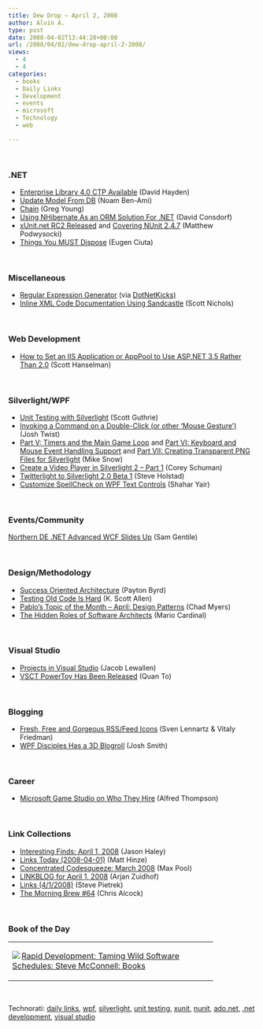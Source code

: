 ```yaml
---
title: Dew Drop – April 2, 2008
author: Alvin A.
type: post
date: 2008-04-02T13:44:28+00:00
url: /2008/04/02/dew-drop-april-2-2008/
views:
  - 4
  - 4
categories:
  - books
  - Daily Links
  - Development
  - events
  - microsoft
  - Technology
  - web

---
```

&nbsp;

### .NET

  * [Enterprise Library 4.0 CTP Available][1] (David Hayden)
  * [Update Model From DB][2] (Noam Ben-Ami)
  * [Chain<T>][3] (Greg Young)
  * [Using NHibernate As an ORM Solution For .NET][4] (David Consdorf)
  * [xUnit.net RC2 Released][5] and [Covering NUnit 2.4.7][6] (Matthew Podwysocki)
  * [Things You MUST Dispose][7] (Eugen Ciuta)

&nbsp;

### Miscellaneous

  * [Regular Expression Generator][8] (via [DotNetKicks)][9]
  * [Inline XML Code Documentation Using Sandcastle][10] (Scott Nichols)

&nbsp;

### Web Development

  * [How to Set an IIS Application or AppPool to Use ASP.NET 3.5 Rather Than 2.0][11] (Scott Hanselman)

&nbsp;

### Silverlight/WPF

  * [Unit Testing with Silverlight][12] (Scott Guthrie)
  * [Invoking a Command on a Double-Click (or other &#8216;Mouse Gesture&#8217;)][13] (Josh Twist)
  * [Part V: Timers and the Main Game Loop][14] and [Part VI: Keyboard and Mouse Event Handling Support][15] and [Part VII: Creating Transparent PNG Files for Silverlight][16] (Mike Snow)
  * [Create a Video Player in Silverlight 2 &#8211; Part 1][17] (Corey Schuman)
  * [Twitterlight to Silverlight 2.0 Beta 1][18] (Steve Holstad)
  * [Customize SpellCheck on WPF Text Controls][19] (Shahar Yair)

&nbsp;

### Events/Community

[Northern DE .NET Advanced WCF Slides Up][20] (Sam Gentile)

&nbsp;

### Design/Methodology

  * [Success Oriented Architecture][21] (Payton Byrd)
  * [Testing Old Code Is Hard][22] (K. Scott Allen)
  * [Pablo&#8217;s Topic of the Month &#8211; April: Design Patterns][23] (Chad Myers)
  * [The Hidden Roles of Software Architects][24] (Mario Cardinal)

&nbsp;

### Visual Studio

  * [Projects in Visual Studio][25] (Jacob Lewallen)
  * [VSCT PowerToy Has Been Released][26] (Quan To)

&nbsp;

### Blogging

  * [Fresh, Free and Gorgeous RSS/Feed Icons][27] (Sven Lennartz & Vitaly Friedman)
  * [WPF Disciples Has a 3D Blogroll][28] (Josh Smith)

&nbsp;

### Career

  * [Microsoft Game Studio on Who They Hire][29] (Alfred Thompson)

&nbsp;

### Link Collections

  * [Interesting Finds: April 1, 2008][30] (Jason Haley)
  * [Links Today (2008-04-01)][31] (Matt Hinze)
  * [Concentrated Codesqueeze: March 2008][32] (Max Pool)
  * [LINKBLOG for April 1, 2008][33] (Arjan Zuidhof)
  * [Links (4/1/2008)][34] (Steve Pietrek)
  * [The Morning Brew #64][35] (Chris Alcock)

&nbsp;

### Book of the Day

<div class="wlWriterSmartContent" id="scid:7dc1bd33-94bd-46fd-a20b-0131235bcd47:ebf850e1-27f6-44c8-820b-80fb694765d2" style="padding-right: 0px; display: inline; padding-left: 0px; float: none; padding-bottom: 0px; margin: 0px; padding-top: 0px">
  <table cellspacing="0" cellpadding="2" width="400" border="0" unselectable="on">
    <tr>
      <td valign="top" width="400">
        <p>
          <a title="Rapid Development: Taming Wild Software Schedules: Steve McConnell: Books" href="http://www.amazon.com/exec/obidos/ASIN/1556159005/alvinashcraft-20"><img data-recalc-dims="1" decoding="async" src="https://i0.wp.com/images.amazon.com/images/P/1556159005.01.MZZZZZZZ.jpg?w=660" border="0" align="left" style="float:left" />Rapid Development: Taming Wild Software Schedules: Steve McConnell: Books</a>
        </p>
      </td>
    </tr>
  </table>
</div>

&nbsp;

<div class="wlWriterSmartContent" id="scid:C16BAC14-9A3D-4c50-9394-FBFEF7A93539:895613b6-e773-43dd-aa1e-6ab6f2b23ec5" style="padding-right: 0px; display: inline; padding-left: 0px; padding-bottom: 0px; margin: 0px; padding-top: 0px">
  <!--dotnetkickit-->
</div>

<div class="wlWriterSmartContent" id="scid:d7bf807d-7bb0-458a-811f-90c51817d5c2:d2353a65-ab9b-4fdb-b485-2300d5eb816f" style="padding-right: 0px; display: inline; padding-left: 0px; padding-bottom: 0px; margin: 0px; padding-top: 0px">
  <p>
    <span class="TagSite">Technorati:</span> <a href="http://technorati.com/tag/daily+links" rel="tag" class="tag">daily links</a>, <a href="http://technorati.com/tag/wpf" rel="tag" class="tag">wpf</a>, <a href="http://technorati.com/tag/silverlight" rel="tag" class="tag">silverlight</a>, <a href="http://technorati.com/tag/unit+testing" rel="tag" class="tag">unit testing</a>, <a href="http://technorati.com/tag/xunit" rel="tag" class="tag">xunit</a>, <a href="http://technorati.com/tag/nunit" rel="tag" class="tag">nunit</a>, <a href="http://technorati.com/tag/ado.net" rel="tag" class="tag">ado.net</a>, <a href="http://technorati.com/tag/.net+development" rel="tag" class="tag">.net development</a>, <a href="http://technorati.com/tag/visual+studio" rel="tag" class="tag">visual studio</a><br /><!-- StartInsertedTags: daily links, wpf, silverlight, unit testing, xunit, nunit, ado.net, .net development, visual studio :EndInsertedTags -->
  </p>
</div>

 [1]: http://codebetter.com/blogs/david.hayden/archive/2008/04/01/enterprise-library-4-0-ctp-available.aspx
 [2]: http://blogs.msdn.com/adonet/archive/2008/04/01/update-model-from-db.aspx
 [3]: http://codebetter.com/blogs/gregyoung/archive/2008/04/02/chain-lt-t-gt.aspx
 [4]: http://www.developer.com/net/asp/article.php/3709346
 [5]: http://weblogs.asp.net/podwysocki/archive/2008/03/31/xunit-net-rc2-released.aspx
 [6]: http://weblogs.asp.net/podwysocki/archive/2008/04/01/covering-nunit-2-4-7.aspx
 [7]: http://dotnetfacts.blogspot.com/2008/03/things-you-must-dispose.html
 [8]: http://www.txt2re.com/index-csharp.php3
 [9]: http://www.dotnetkicks.com/regex/Regular_Expression_Generator
 [10]: http://elegantcode.com/2008/04/01/inline-xml-code-documentation-using-sandcastle/
 [11]: http://www.hanselman.com/blog/HowToSetAnIISApplicationOrAppPoolToUseASPNET35RatherThan20.aspx
 [12]: http://weblogs.asp.net/scottgu/archive/2008/04/02/unit-testing-with-silverlight.aspx
 [13]: http://www.thejoyofcode.com/Invoking_a_Command_on_a_Double_Click_or_other_Mouse_Gesture.aspx
 [14]: http://silverlight.net/blogs/msnow/archive/2008/04/01/timers-and-the-main-game-loop.aspx
 [15]: http://silverlight.net/blogs/msnow/archive/2008/04/01/part-vi-keyboard-mouse-support-and-event-handling.aspx
 [16]: http://silverlight.net/blogs/msnow/archive/2008/04/01/part-vii-creating-transparent-png-files-for-silverlight.aspx
 [17]: http://simplesilverlight.wordpress.com/2008/04/02/create-a-video-player-silverlight-2-part-1/
 [18]: http://blogs.claritycon.com/blogs/steve_holstad/archive/2008/04/01/twitterlight-to-silverlight-2-0-beta-1.aspx
 [19]: http://www.dev102.com/2008/03/25/customize-spellcheck-on-wpf-text-controls/
 [20]: http://samgentile.com/blogs/samgentile/archive/2008/04/01/northern-delaware-net-advanced-wcf-slides-up.aspx
 [21]: http://blogs.ittoolbox.com/visualbasic/dotnet/archives/success-oriented-architecture-23415
 [22]: http://odetocode.com/Blogs/scott/archive/2008/04/01/11962.aspx
 [23]: http://www.lostechies.com/blogs/chad_myers/archive/2008/04/01/pablo-s-topic-of-the-month-april-design-patterns.aspx
 [24]: http://msdn2.microsoft.com/en-us/library/cc431351.aspx
 [25]: http://codebetter.com/blogs/jacob.lewallen/archive/2008/04/01/projects-in-visual-studio.aspx
 [26]: http://blogs.msdn.com/quanto/archive/2008/04/01/vsct-powertoy-has-been-released.aspx
 [27]: http://www.smashingmagazine.com/2008/04/01/fresh-free-and-gorgeous-rssfeed-icons/
 [28]: http://wpfdisciples.wordpress.com/2008/04/02/wpf-disciples-has-a-3d-blogroll/
 [29]: http://blogs.msdn.com/alfredth/archive/2008/04/01/microsoft-game-studio-on-who-they-hire.aspx
 [30]: http://jasonhaley.com/blog/archive/2008/04/01/141446.aspx
 [31]: http://mhinze.com/links-today-2008-04-01/
 [32]: http://www.codesqueeze.com/concentrated-codesqueeze-march-2008/
 [33]: http://arjansworld.blogspot.com/2008/04/linkblog-for-april-1-2008.html
 [34]: http://spietrek.blogspot.com/2008/04/links-412008.html
 [35]: http://blog.cwa.me.uk/2008/04/02/the-morning-brew-64/